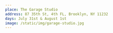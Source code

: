 ```yaml
---
place: The Garage Studio
address: 87 35th St, 4th FL, Brooklyn, NY 11232
days: July 31st & August 1st
image: /static/img/garage-studio.jpg
---
```

